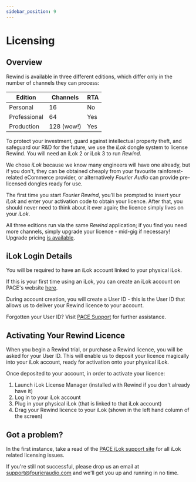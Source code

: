 ```yaml
---
sidebar_position: 9
---
```


# Licensing

## Overview

Rewind is available in three different editions, which differ only in the number of channels they
can process:

| Edition | Channels | RTA |
|---------|----------|-----|
| Personal | 16 | No |
| Professional | 64 | Yes |
| Production | 128 (wow!) | Yes |

To protect your investment, guard against intellectual property theft, and safeguard our
R&D for the future, we use the *iLok* dongle system to license Rewind. You will need an iLok 2 or
iLok 3 to run *Rewind*.

We chose *iLok* because we know many engineers will have one already, but if you don't, they can be
obtained cheaply from your favourite rainforest-related eCommerce provider, or alternatively
*Fourier Audio* can provide pre-licensed dongles ready for use.

The first time you start *Fourier Rewind*, you'll be prompted to insert your *iLok* and
enter your activation code to obtain your licence. After that, you should never need to think about
it ever again; the licence simply lives on your *iLok*.

All three editions run via the same *Rewind* application; if you find you need more channels, simply
upgrade your licence - mid-gig if necessary! Upgrade pricing [is
available](mailto:hello@fourieraudio.com).

## iLok Login Details

You will be required to have an iLok account linked to your physical iLok.

If this is your first time using an iLok, you can create an iLok account on PACE's website [here](https://www.ilok.com/#!registration).

During account creation, you will create a User ID - this is the User ID that allows us to deliver your Rewind licence to your account.

Forgotten your User ID? Visit [PACE Support](https://www.ilok.com/#!support/help/102029545) for further assistance.

## Activating Your Rewind Licence

When you begin a Rewind trial, or purchase a Rewind licence, you will be asked for your User ID. This will enable us to deposit your licence magically into your iLok account, ready for activation onto your physical iLok.

Once deposited to your account, in order to activate your licence:
1. Launch iLok License Manager (installed with Rewind if you don't already have it)
2. Log in to your iLok account
3. Plug in your physical iLok (that is linked to that iLok account)
4. Drag your Rewind licence to your iLok (shown in the left hand column of the screen)

## Got a problem?

In the first instance, take a read of the [PACE iLok support site](https://www.ilok.com/#!support) for all iLok related licensing issues.

If you're still not successful, please drop us an email at [support@fourieraudio.com](mailto:support@fourieraudio.com) and we'll get you up and running in no time.
